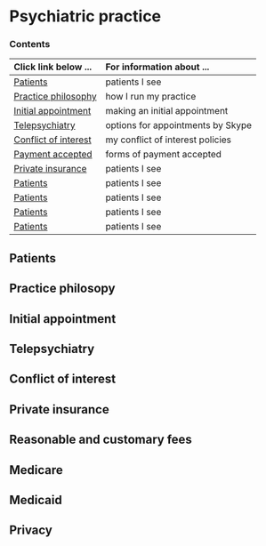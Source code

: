 # Psychiatric practice

### Contents

| **Click link below ...** | **For information about ...** |
|:---------------------|:-----------------------| 
| [Patients](#patients) | patients I see |
| [Practice philosophy](#practice-philosophy) | how I run my practice |
| [Initial appointment](#initial-appointment) | making an initial appointment  |
| [Telepsychiatry](#telepsychiatry) | options for appointments by Skype |
| [Conflict of interest](#conflict-of-interest) | my conflict of interest policies |
| [Payment accepted](#payment-accepted) | forms of payment accepted
| [Private insurance ](#patients) | patients I see |
| [Patients](#patients) | patients I see |
| [Patients](#patients) | patients I see |
| [Patients](#patients) | patients I see |
| [Patients](#patients) | patients I see |

## Patients

## Practice philosopy

## Initial appointment

## Telepsychiatry

## Conflict of interest

## Private insurance

## Reasonable and customary fees

## Medicare

## Medicaid

## Privacy
